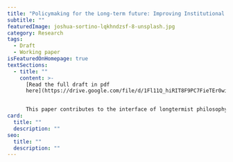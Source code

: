 ```yaml
---
title: "Policymaking for the Long-term future: Improving Institutional Fit"
subtitle: ""
featuredImage: joshua-sortino-lqkhndzsf-8-unsplash.jpg
category: Research
tags:
  - Draft
  - Working paper
isFeaturedOnHomepage: true
textSections:
  - title: ""
    content: >-
      [Read the full draft in pdf
      here](https://drive.google.com/file/d/1Fl11Q_hiRIT8F9PC7FieTEr0wiiyJaxi/view).


      This paper contributes to the interface of longtermist philosophy, global catastrophic risk research and policymaking. We introduce the concept of long-term institutional fit to identify key areas of improvement for current policymaking institutions to effectively contribute to lasting resilience and progress of civilization. Our preliminary assessment suggests that the long-term impact of current policymaking institutions is, despite noteworthy contemporary achievements, limited by several factors: fragile and relatively underdeveloped means of global coordination; a lack of preparedness to anticipate, prevent or recover from potential global catastrophes; siloed structures incapable of coping with cross-cutting challenges; pervasive short-termism leading to negligence of future generations; and underdeveloped capacities for policy learning. Building on these observations, we suggest three avenues for improving long-term institutional fit: representing future generations; embedding both, the prevention and mitigation of global catastrophic risks, as well as recovery and learning from inevitable shocks in policy agendas; and shifting popular narratives to focus on the creation of transgenerational global public goods and adaptive capabilities. To boost institutional changes, we propose five improvements: fostering moral reflection; training systems thinking; improving the science-policy interface; training decision-making under uncertainty; and facilitating group deliberation. Throughout the paper, we adapt existing theoretical frameworks from systems, political and decision science and synthesise relevant evidence. We aim to inspire future scholarship and equip policy practitioners with an overview of how to transform policymaking for the long term.
card:
  title: ""
  description: ""
seo:
  title: ""
  description: ""
---
```

